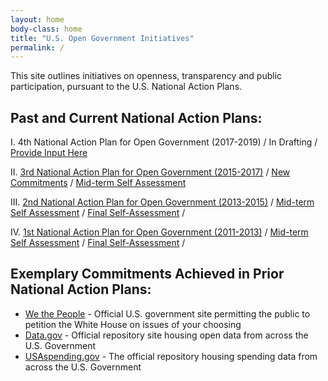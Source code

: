 ```yaml
---
layout: home
body-class: home
title: "U.S. Open Government Initiatives"
permalink: /
---
```


This site outlines initiatives on openness, transparency and public participation, pursuant to the U.S. National Action Plans. 

## Past and Current National Action Plans:
I.   4th National Action Plan for Open Government (2017-2019) / In Drafting / [Provide Input Here](/pages/nap/nap-4.md)

II.  [3rd National Action Plan for Open Government (2015-2017)](/assets/files/final_us_open_government_national_action_plan_3_0.pdf) / [New Commitments](/assets/files/new_nap_commitments_final.pdf) / [Mid-term Self Assessment](/assets/files/nap_3_self_assessment_final.pdf)

III. [2nd National Action Plan for Open Government (2013-2015)](/assets/files/NAP2.pdf) / [Mid-term Self Assessment](/assets/files/NAP2SA-mid.pdf) / [Final Self-Assessment](/assets/files/NAP2SA.pdf) /

IV.  [1st National Action Plan for Open Government (2011-2013)](/assets/files/NAP1.pdf) / [Mid-term Self Assessment](/assets/files/NAP1SA-mid.pdf) / [Final Self-Assessment](/assets/files/NAP1SA.pdf) / 


## Exemplary Commitments Achieved in Prior National Action Plans:
* [We the People](https://petitions.whitehouse.gov) - Official U.S. government site permitting the public to petition the White House on issues of your choosing
* [Data.gov](https://www.data.gov) - Official repository site housing open data from across the U.S. Government
* [USAspending.gov](https://beta.usaspending.gov) - The official repository housing spending data from across the U.S. Government
